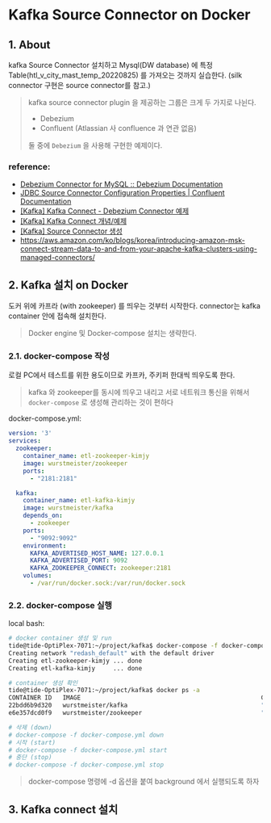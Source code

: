 # Kafka Source Connector on Docker

## 1. About
kafka Source Connector 설치하고 Mysql(DW database) 에 특정 Table(htl_v_city_mast_temp_20220825) 를 가져오는 것까지 실습한다. (silk connector 구현은 source connector를 참고.)

> kafka source connector plugin 을 제공하는 그룹은 크게 두 가지로 나뉜다.    
> - Debezium
> - Confluent (Atlassian 사 confluence 과 연관 없음)
>
> 둘 중에 `Debezium` 을 사용해 구현한 예제이다.

### reference:
- [Debezium Connector for MySQL :: Debezium Documentation](https://debezium.io/documentation/reference/1.3/connectors/mysql.html)
- [JDBC Source Connector Configuration Properties | Confluent Documentation](https://docs.confluent.io/kafka-connectors/jdbc/current/source-connector/source_config_options.html)
- [[Kafka] Kafka Connect - Debezium Connector 예제](https://wecandev.tistory.com/109)
- [[Kafka] Kafka Connect 개념/예제](https://cjw-awdsd.tistory.com/53)
- [[Kafka] Source Connector 생성](https://presentlee.tistory.com/5?category=915333)
- https://aws.amazon.com/ko/blogs/korea/introducing-amazon-msk-connect-stream-data-to-and-from-your-apache-kafka-clusters-using-managed-connectors/


## 2. Kafka 설치 on Docker
도커 위에 카프라 (with zookeeper) 를 띄우는 것부터 시작한다. connector는 kafka container 안에 접속해 설치한다.

> Docker engine 및 Docker-compose 설치는 생략한다. 


### 2.1. docker-compose 작성
로컬 PC에서 테스트를 위한 용도이므로 카프카, 주키퍼 한대씩 띄우도록 한다.

> kafka 와 zookeeper를 동시에 띄우고 내리고 서로 네트워크 통신을 위해서 `docker-compose` 로 생성해 관리하는 것이 편하다

docker-compose.yml:
```yaml
version: '3'
services:
  zookeeper:
    container_name: etl-zookeeper-kimjy
    image: wurstmeister/zookeeper
    ports:
      - "2181:2181"

  kafka:
    container_name: etl-kafka-kimjy
    image: wurstmeister/kafka
    depends_on:
      - zookeeper
    ports:
      - "9092:9092"
    environment:
      KAFKA_ADVERTISED_HOST_NAME: 127.0.0.1
      KAFKA_ADVERTISED_PORT: 9092
      KAFKA_ZOOKEEPER_CONNECT: zookeeper:2181
    volumes:
      - /var/run/docker.sock:/var/run/docker.sock

```


### 2.2. docker-compose 실행
local bash:
```sh
# docker container 생성 및 run
tide@tide-OptiPlex-7071:~/project/kafka$ docker-compose -f docker-compose.yml up -d
Creating network "redash_default" with the default driver
Creating etl-zookeeper-kimjy ... done
Creating etl-kafka-kimjy     ... done

# container 생성 확인
tide@tide-OptiPlex-7071:~/project/kafka$ docker ps -a
CONTAINER ID   IMAGE                                                  COMMAND                  CREATED              STATUS                      PORTS                                                                                  NAMES
22bdd6b9d320   wurstmeister/kafka                                     "start-kafka.sh"         About a minute ago   Up About a minute           0.0.0.0:9092->9092/tcp, :::9092->9092/tcp                                              etl-kafka-kimjy
e6e357dcd0f9   wurstmeister/zookeeper                                 "/bin/sh -c '/usr/sb…"   About a minute ago   Up About a minute           22/tcp, 2888/tcp, 3888/tcp, 0.0.0.0:2181->2181/tcp, :::2181->2181/tcp                  etl-zookeeper-kimjy

# 삭제 (down)
# docker-compose -f docker-compose.yml down
# 시작 (start)
# docker-compose -f docker-compose.yml start
# 중단 (stop)
# docker-compose -f docker-compose.yml stop
```

> docker-compose 명령에  -d 옵션을 붙여 background 에서 실행되도록 하자 


## 3. Kafka connect 설치

